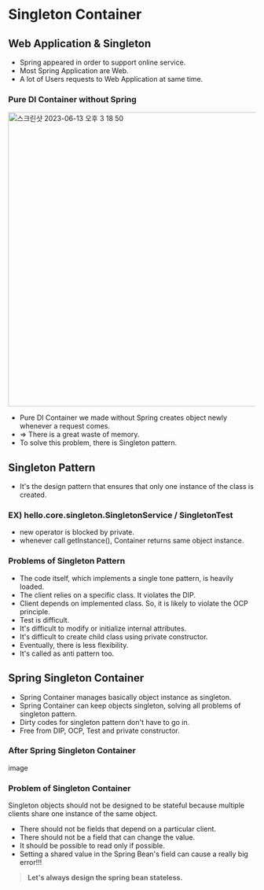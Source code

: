 # Singleton Container

## Web Application & Singleton
- Spring appeared in order to support online service.
- Most Spring Application are Web.
- A lot of Users requests to Web Application at same time.

### Pure DI Container without Spring

<img width="599" alt="스크린샷 2023-06-13 오후 3 18 50" src="https://github.com/gimminjae/Spring-RoadMap/assets/97084128/5e2d6e10-aa98-482a-b8b0-817191634093">

- Pure DI Container we made without Spring creates object newly whenever a request comes.
- => There is a great waste of memory.
- To solve this problem, there is Singleton pattern.

## Singleton Pattern
- It's the design pattern that ensures that only one instance of the class is created.
### EX) hello.core.singleton.SingletonService / SingletonTest
- new operator is blocked by private.
- whenever call getInstance(), Container returns same object instance.

### Problems of Singleton Pattern
- The code itself, which implements a single tone pattern, is heavily loaded.
- The client relies on a specific class. It violates the DIP.
- Client depends on implemented class. So, it is likely to violate the OCP principle.
- Test is difficult.
- It's difficult to modify or initialize internal attributes.
- It's difficult to create child class using private constructor.
- Eventually, there is less flexibility.
- It's called as anti pattern too.

## Spring Singleton Container
- Spring Container manages basically object instance as singleton.
- Spring Container can keep objects singleton, solving all problems of singleton pattern.
- Dirty codes for singleton pattern don't have to go in.
- Free from DIP, OCP, Test and private constructor.

### After Spring Singleton Container
image

### Problem of Singleton Container
Singleton objects should not be designed to be stateful because multiple clients share one instance of the same object.
- There should not be fields that depend on a particular client.
- There should not be a field that can change the value.
- It should be possible to read only if possible.
- Setting a shared value in the Spring Bean's field can cause a really big error!!!

> **Let's always design the spring bean stateless.**

